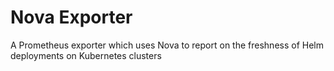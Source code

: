 # Nova Exporter

A Prometheus exporter which uses Nova to report on the freshness of Helm deployments on Kubernetes clusters